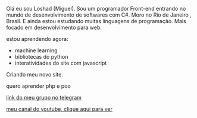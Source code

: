 Olá eu sou Loshad (Miguel).
Sou um programador Front-end  entrando  no mundo de desenvolvimento de softwares com C#.
Moro no Rio de Janeiro , Brasil.
E ainda estou estudando  muitas linguagens de programação.
Mais focado em desenvolvimento para  web. 

estou  aprendendo agora:
* machine learning
* bibliotecas do python 
* interatividades do site com javascript

Criando meu novo site.

quero aprender php e poo

[link do meu grupo no telegram](https://t.me/joinchat/TdG8frMDSzsxZGUx)

[meu canal do youtube, clique aqui para ver](https://www.youtube.com/channel/UCBITyx_njlrhlt0Rj6R0-LQ)
